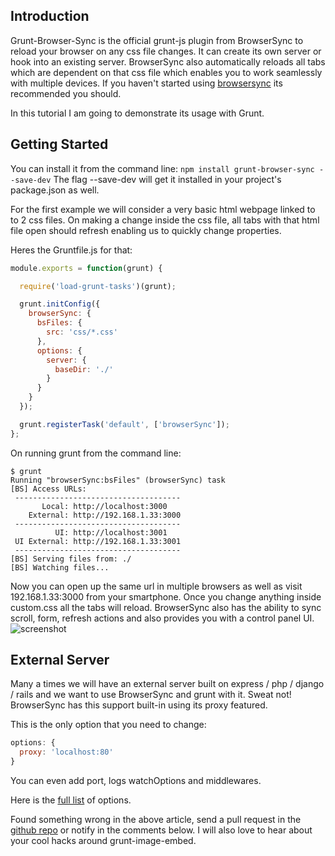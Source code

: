 ## Introduction

Grunt-Browser-Sync is the official grunt-js plugin from BrowserSync to reload your browser on any css file changes. It can create its own server or hook into an existing server.
BrowserSync also automatically reloads all tabs which are dependent on that css file which enables you to work seamlessly with multiple devices. If you haven't started using [browsersync](http://www.browsersync.io/) its recommended you should.

In this tutorial I am going to demonstrate its usage with Grunt.

## Getting Started

You can install it from the command line:
`npm install grunt-browser-sync --save-dev`
 The flag --save-dev will get it installed in your project's package.json as well.

For the first example we will consider a very basic html webpage linked to to 2 css files.
On making a change inside the css file, all tabs with that html file open should refresh enabling us to quickly change properties.

Heres the Gruntfile.js for that:

```js
module.exports = function(grunt) {

  require('load-grunt-tasks')(grunt);

  grunt.initConfig({
    browserSync: {
      bsFiles: {
        src: 'css/*.css'
      },
      options: {
        server: {
          baseDir: './'
        }
      }
    }
  });

  grunt.registerTask('default', ['browserSync']);
};
```

On running grunt from the command line:

```
$ grunt
Running "browserSync:bsFiles" (browserSync) task
[BS] Access URLs:
 -------------------------------------
       Local: http://localhost:3000
    External: http://192.168.1.33:3000
 -------------------------------------
          UI: http://localhost:3001
 UI External: http://192.168.1.33:3001
 -------------------------------------
[BS] Serving files from: ./
[BS] Watching files...
```

Now you can open up the same url in multiple browsers as well as visit 192.168.1.33:3000 from your smartphone.
Once you change anything inside custom.css all the tabs will reload.
BrowserSync also has the ability to sync scroll, form, refresh actions and also provides you with a control panel UI.
![screenshot](https://raw.githubusercontent.com/kanakiyajay/grunt-tasks/master/23-grunt-browser-sync/images/browsersync.jpg)

## External Server

Many a times we will have an external server built on express / php / django / rails and we want to use BrowserSync and grunt with it.
Sweat not! BrowserSync has this support built-in using its proxy featured.

This is the only option that you need to change:

```js
options: {
  proxy: 'localhost:80'
}
```

You can even add port, logs watchOptions and middlewares.

Here is the [full list](http://www.browsersync.io/docs/options/) of options.

Found something wrong in the above article, send a pull request in the [github repo](http://github.com/kanakiyajay/grunt-tasks/23-grunt-browser-sync/) or notify in the comments below.
I will also love to hear about your cool hacks around grunt-image-embed.
